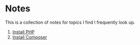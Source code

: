# Notes
This is a collection of notes for topics I find I frequently look up.
1. [Install PHP](./docs/install-php.md)
1. [Install Composer](./docs/install-composer.md)

